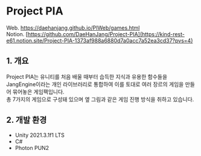 # Project PIA

Web. https://daehanjang.github.io/PIWeb/games.html</br>
Notion. [https://github.com/DaeHanJang/Project-PIA](https://kind-rest-e61.notion.site/Project-PIA-1373af988a6880d7a0acc7a52ea3cd37?pvs=4)</br>

## 1. 개요
Project PIA는 유니티를 처음 배울 때부터 습득한 지식과 유용한 함수들을 JangEngine이라는 개인 라이브러리로 통합하여 이를 토대로 여러 장르의 게임을 만들어 묶어놓은 게임팩입니다.</br>
총 7가지의 게임으로 구성돼 있으며 옆 그림과 같은 게임 진행 방식을 취하고 있습니다.</br>

## 2. 개발 환경
- Unity 2021.3.1f1 LTS
- C#
- Photon PUN2
